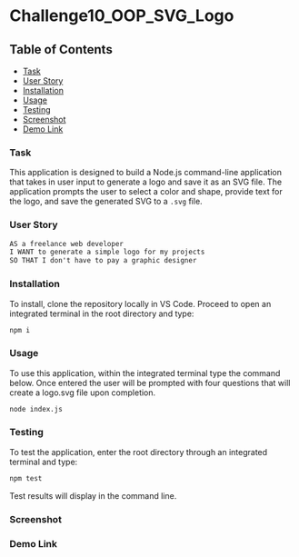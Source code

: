 # Challenge10_OOP_SVG_Logo

## Table of Contents

* [Task](#Task)
* [User Story](#User-Story)
* [Installation](#Installation)
* [Usage](#Usage)
* [Testing](#Testing)
* [Screenshot](#Screenshot)
* [Demo Link](#Demo-Link)

### <a name="Task"></a>Task

This application is designed to build a Node.js command-line application that takes in user input to generate a logo and save it as an SVG file. The application prompts the user to select a color and shape, provide text for the logo, and save the generated SVG to a `.svg` file.

### <a name="User Story"></a>User Story

```md
AS a freelance web developer
I WANT to generate a simple logo for my projects
SO THAT I don't have to pay a graphic designer
```
### <a name="Installation"></a>Installation 

To install, clone the repository locally in VS Code. Proceed to open an integrated terminal in the root directory and type:
```md
npm i
```

### <a name="Usage"></a>Usage

To use this application, within the integrated terminal type the command below. Once entered the user will be prompted with four questions that will create a logo.svg file upon completion.
```md
node index.js
```

### <a name="Testing"></a>Testing

To test the application, enter the root directory through an integrated terminal and type:
```md
npm test
```
Test results will display in the command line.

### <a name="Screenshot"></a>Screenshot


### <a name="Demo Link"></a>Demo Link
